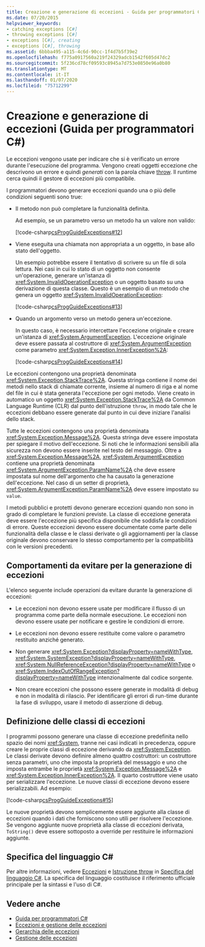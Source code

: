 ```yaml
---
title: Creazione e generazione di eccezioni - Guida per programmatori C#
ms.date: 07/20/2015
helpviewer_keywords:
- catching exceptions [C#]
- throwing exceptions [C#]
- exceptions [C#], creating
- exceptions [C#], throwing
ms.assetid: 6bbba495-a115-4c6d-90cc-1f4d7b5f39e2
ms.openlocfilehash: f775a0917560a219f24329adcb1542f605d47dc2
ms.sourcegitcommit: 5f236cd78cf09593c8945a7d753e0850e96a0b80
ms.translationtype: MT
ms.contentlocale: it-IT
ms.lasthandoff: 01/07/2020
ms.locfileid: "75712299"
---
```

# <a name="creating-and-throwing-exceptions-c-programming-guide"></a>Creazione e generazione di eccezioni (Guida per programmatori C#)
Le eccezioni vengono usate per indicare che si è verificato un errore durante l'esecuzione del programma. Vengono creati oggetti eccezione che descrivono un errore e quindi *generati* con la parola chiave [throw](../../language-reference/keywords/throw.md). Il runtime cerca quindi il gestore di eccezioni più compatibile.  
  
 I programmatori devono generare eccezioni quando una o più delle condizioni seguenti sono true:  
  
- Il metodo non può completare la funzionalità definita.  
  
     Ad esempio, se un parametro verso un metodo ha un valore non valido:  
  
     [!code-csharp[csProgGuideExceptions#12](~/samples/snippets/csharp/VS_Snippets_VBCSharp/csProgGuideExceptions/CS/Exceptions.cs#12)]  
  
- Viene eseguita una chiamata non appropriata a un oggetto, in base allo stato dell'oggetto.  
  
     Un esempio potrebbe essere il tentativo di scrivere su un file di sola lettura. Nei casi in cui lo stato di un oggetto non consente un'operazione, generare un'istanza di <xref:System.InvalidOperationException> o un oggetto basato su una derivazione di questa classe. Questo è un esempio di un metodo che genera un oggetto <xref:System.InvalidOperationException>:  
  
     [!code-csharp[csProgGuideExceptions#13](~/samples/snippets/csharp/VS_Snippets_VBCSharp/csProgGuideExceptions/CS/Exceptions.cs#13)]  
  
- Quando un argomento verso un metodo genera un'eccezione.  
  
     In questo caso, è necessario intercettare l'eccezione originale e creare un'istanza di <xref:System.ArgumentException>. L'eccezione originale deve essere passata al costruttore di <xref:System.ArgumentException> come parametro <xref:System.Exception.InnerException%2A>:  
  
     [!code-csharp[csProgGuideExceptions#14](~/samples/snippets/csharp/VS_Snippets_VBCSharp/csProgGuideExceptions/CS/Exceptions.cs#14)]  
  
 Le eccezioni contengono una proprietà denominata <xref:System.Exception.StackTrace%2A>. Questa stringa contiene il nome dei metodi nello stack di chiamate corrente, insieme al numero di riga e al nome del file in cui è stata generata l'eccezione per ogni metodo. Viene creato in automatico un oggetto <xref:System.Exception.StackTrace%2A> da Common Language Runtime (CLR) dal punto dell'istruzione `throw`, in modo tale che le eccezioni debbano essere generate dal punto in cui deve iniziare l'analisi dello stack.  
  
 Tutte le eccezioni contengono una proprietà denominata <xref:System.Exception.Message%2A>. Questa stringa deve essere impostata per spiegare il motivo dell'eccezione. Si noti che le informazioni sensibili alla sicurezza non devono essere inserite nel testo del messaggio. Oltre a <xref:System.Exception.Message%2A>, <xref:System.ArgumentException> contiene una proprietà denominata <xref:System.ArgumentException.ParamName%2A> che deve essere impostata sul nome dell'argomento che ha causato la generazione dell'eccezione. Nel caso di un setter di proprietà, <xref:System.ArgumentException.ParamName%2A> deve essere impostato su `value`.  
  
 I metodi pubblici e protetti devono generare eccezioni quando non sono in grado di completare le funzioni previste. La classe di eccezione generata deve essere l'eccezione più specifica disponibile che soddisfa le condizioni di errore. Queste eccezioni devono essere documentate come parte delle funzionalità della classe e le classi derivate o gli aggiornamenti per la classe originale devono conservare lo stesso comportamento per la compatibilità con le versioni precedenti.  
  
## <a name="things-to-avoid-when-throwing-exceptions"></a>Comportamenti da evitare per la generazione di eccezioni  
 L'elenco seguente include operazioni da evitare durante la generazione di eccezioni:  
  
- Le eccezioni non devono essere usate per modificare il flusso di un programma come parte della normale esecuzione. Le eccezioni non devono essere usate per notificare e gestire le condizioni di errore.  
  
- Le eccezioni non devono essere restituite come valore o parametro restituito anziché generato.  
  
- Non generare <xref:System.Exception?displayProperty=nameWithType>, <xref:System.SystemException?displayProperty=nameWithType>, <xref:System.NullReferenceException?displayProperty=nameWithType> o <xref:System.IndexOutOfRangeException?displayProperty=nameWithType> intenzionalmente dal codice sorgente.  
  
- Non creare eccezioni che possono essere generate in modalità di debug e non in modalità di rilascio. Per identificare gli errori di run-time durante la fase di sviluppo, usare il metodo di asserzione di debug.  
  
## <a name="defining-exception-classes"></a>Definizione delle classi di eccezioni  
 I programmi possono generare una classe di eccezione predefinita nello spazio dei nomi <xref:System>, tranne nei casi indicati in precedenza, oppure creare le proprie classi di eccezione derivando da <xref:System.Exception>. Le classi derivate devono definire almeno quattro costruttori: un costruttore senza parametri, uno che imposta la proprietà del messaggio e uno che imposta entrambe le proprietà <xref:System.Exception.Message%2A> e <xref:System.Exception.InnerException%2A>. Il quarto costruttore viene usato per serializzare l'eccezione. Le nuove classi di eccezione devono essere serializzabili. Ad esempio:  
  
 [!code-csharp[csProgGuideExceptions#15](~/samples/snippets/csharp/VS_Snippets_VBCSharp/csProgGuideExceptions/CS/Exceptions.cs#15)]  
  
 Le nuove proprietà devono semplicemente essere aggiunte alla classe di eccezioni quando i dati che forniscono sono utili per risolvere l'eccezione. Se vengono aggiunte nuove proprietà alla classe di eccezioni derivata, `ToString()` deve essere sottoposto a override per restituire le informazioni aggiunte.  
  
## <a name="c-language-specification"></a>Specifica del linguaggio C#  

Per altre informazioni, vedere [Eccezioni](~/_csharplang/spec/exceptions.md) e [Istruzione throw](~/_csharplang/spec/statements.md#the-throw-statement) in [Specifica del linguaggio C#](/dotnet/csharp/language-reference/language-specification/introduction). La specifica del linguaggio costituisce il riferimento ufficiale principale per la sintassi e l'uso di C#.
  
## <a name="see-also"></a>Vedere anche

- [Guida per programmatori C#](../index.md)
- [Eccezioni e gestione delle eccezioni](./index.md)
- [Gerarchia delle eccezioni](../../../standard/exceptions/index.md)
- [Gestione delle eccezioni](./exception-handling.md)
